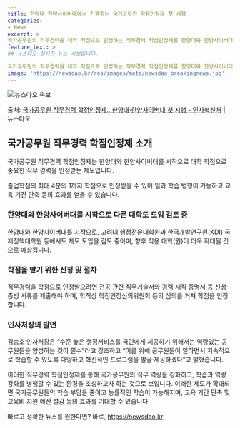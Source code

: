 ```yaml
---
title: 한양대 한양사이버대에서 진행하는 국가공무원 학점인정제 첫 시행
categories:
- News
excerpt: >
국가공무원의 직무경력을 대학 학점으로 인정하는 직무경력 학점인정제를 한양대와 한양사이버대가 올해 처음으로 시…
feature_text: >
## 뉴스다오 실시간 뉴스 속보입니다.

국가공무원의 직무경력을 대학 학점으로 인정하는 직무경력 학점인정제를 한양대와 한양사이버대가 올해 처음으로 시…
image: 'https://newsdao.kr/res/images/meta/newsdao_breakingnews.jpg'
---
```


![뉴스다오 속보](https://newsdao.kr/res/images/meta/newsdao_breakingnews.jpg)

<p>출처: <a href="https://newsdao.kr/2992" rel="dofollow">국가공무원 직무경력  학점인정제…한양대·한양사이버대 첫 시행 - 인사혁신처</a> | 뉴스다오</p>

<h2 data-ke-size="size26">국가공무원 직무경력 학점인정제 소개</h2>
국가공무원 직무경력 학점인정제는 한양대와 한양사이버대를 시작으로 대학 학점으로 중요한 직무 경력을 인정받는 제도입니다.

<p data-ke-size="size16">졸업학점의 최대 4분의 1까지 학점으로 인정받을 수 있어 일과 학습 병행이 가능하고 교육 기간 단축 등의 효과를 얻을 수 있습니다.</p>

<h3><b>한양대와 한양사이버대를 시작으로 다른 대학도 도입 검토 중</b></h3>
한양대와 한양사이버대를 시작으로, 고려대 행정전문대학원과 한국개발연구원(KDI) 국제정책대학원 등에서도 제도 도입을 검토 중이며, 향후 적용 대학(원)이 더욱 확대될 것으로 예상됩니다.

<h3><b>학점을 받기 위한 신청 및 절차</b></h3>
직무경력을 학점으로 인정받으려면 전공 관련 직무기술서와 경력·재직 증명서 등 신청·증빙 서류를 제출해야 하며, 학칙상 학점인정심의위원회 등의 심의를 거쳐 학점을 인정합니다.

<h3><b>인사처장의 발언</b></h3>
김승호 인사처장은 “수준 높은 행정서비스를 국민에게 제공하기 위해서는 역량있는 공무원들을 양성하는 것이 필수”라고 강조하고 “이를 위해 공무원들이 일하면서 지속적으로 학습할 수 있도록 다양하고 혁신적인 프로그램을 발굴·제공하겠다”고 밝혔습니다.

이러한 직무경력 학점인정제를 통해 국가공무원의 직무 역량을 강화하고, 학습과 역량 강화를 병행할 수 있는 환경을 조성하고자 하는 것으로 보입니다. 이러한 제도가 확대되면 국가공무원들의 학습 부담을 줄이고 능률적인 학습이 가능해지며, 교육 기간 단축 및 교육비 지원 예산 절감 등의 효과를 기대할 수 있습니다. 

빠르고 정확한 뉴스를 원한다면? 바로, <a href="https://newsdao.kr" rel="dofollow">https://newsdao.kr</a>


    
